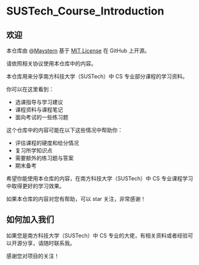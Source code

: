# SUSTech_Course_Introduction

## 欢迎

本仓库由 @[Maystern](https://github.com/Maystern) 基于 [MIT License](https://en.wikipedia.org/wiki/MIT_License) 在 GitHub 上开源。

请依照相关协议使用本仓库中的内容。

本仓库用来分享南方科技大学（SUSTech）中 CS 专业部分课程的学习资料。

你可以在这里看到：

- 选课指导与学习建议
- 课程资料与课程笔记
- 面向考试的一些练习题

这个仓库中的内容可能在以下这些情况中帮助你：

- 评估课程的硬度和给分情况
- 复习所学知识点
- 需要额外的练习题与答案
- 期末备考

希望你能使用本仓库的内容，在南方科技大学（SUSTech）中 CS 专业课程学习中取得更好的学习效果。

如果本仓库的内容对您有帮助，可以 star 关注，非常感谢！

## 如何加入我们

如果您是南方科技大学（SUSTech）中 CS 专业的大佬，有相关资料或者经验可以开源分享，请随时联系我。

感谢您对项目的关注！
